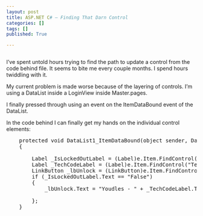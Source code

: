 ```yaml
---
layout: post
title: ASP.NET C# – Finding That Darn Control
categories: []
tags: []
published: True

---
```


<img srce = "/images/aspnetsnap.jpg">

I’ve spent untold hours trying to find the path to update a control from the code behind file. It seems to bite me every couple months. I spend hours twiddling with it.

My current problem is made worse because of the layering of controls. I’m using a DataList inside a LoginView inside Master.pages.

I finally pressed through using an event on the ItemDataBound event of the DataList.

In the code behind I can finally get my hands on the individual control elements:
<pre>
    protected void DataList1_ItemDataBound(object sender, DataListItemEventArgs e)
    {

        Label _IsLockedOutLabel = (Label)e.Item.FindControl("IsLockedOutLabel");
        Label _TechCodeLabel = (Label)e.Item.FindControl("TechCodeLabel");
        LinkButton _lbUnlock = (LinkButton)e.Item.FindControl("lbUnlock");     
        if (_IsLockedOutLabel.Text == "False")
        {
            _lbUnlock.Text = "Youdles - " + _TechCodeLabel.Text;

        };
    }
</pre>